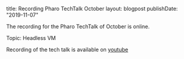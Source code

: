 title: Recording Pharo TechTalk Octoberlayout: blogpostpublishDate: "2019-11-07"The recording for the Pharo TechTalk of October is online.Topic:  Headless VMRecording of the tech talk is available on [youtube](https://www.youtube.com/watch?v=6iAzRYybY_M)